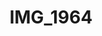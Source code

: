 ---
layout: default
category: bts
tags: ["arduino","audio"]
video: "https://player.vimeo.com/video/217078297?badge=0&amp;autopause=0&amp;player_id=0&amp;app_id=72231"
title: "IMG_1964"
thumbnail: "https://i.vimeocdn.com/video/634205107_295x166.jpg?r=pad"
---